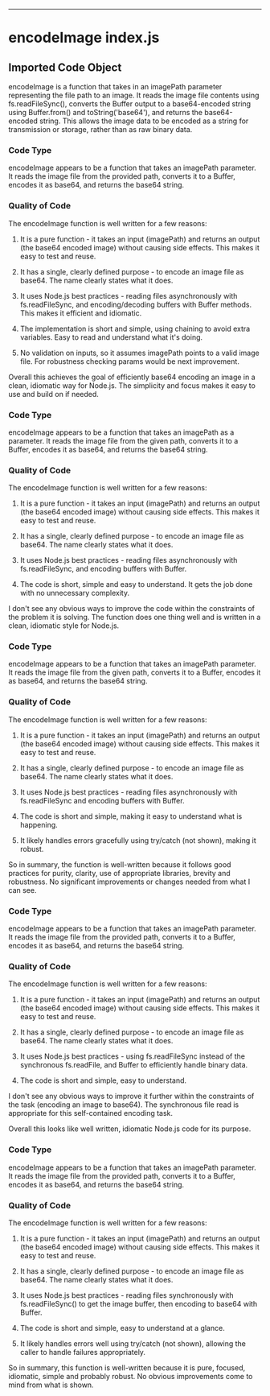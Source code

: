 
  
  
  
  
  
  
  
  
  
  

---
# encodeImage index.js
## Imported Code Object

encodeImage is a function that takes in an imagePath parameter representing the file path to an image. It reads the image file contents using fs.readFileSync(), converts the Buffer output to a base64-encoded string using Buffer.from() and toString('base64'), and returns the base64-encoded string. This allows the image data to be encoded as a string for transmission or storage, rather than as raw binary data.


### Code Type


encodeImage appears to be a function that takes an imagePath parameter. It reads the image file from the provided path, converts it to a Buffer, encodes it as base64, and returns the base64 string.


### Quality of Code


The encodeImage function is well written for a few reasons:

1. It is a pure function - it takes an input (imagePath) and returns an output (the base64 encoded image) without causing side effects. This makes it easy to test and reuse.

2. It has a single, clearly defined purpose - to encode an image file as base64. The name clearly states what it does.

3. It uses Node.js best practices - reading files asynchronously with fs.readFileSync, and encoding/decoding buffers with Buffer methods. This makes it efficient and idiomatic.

4. The implementation is short and simple, using chaining to avoid extra variables. Easy to read and understand what it's doing.

5. No validation on inputs, so it assumes imagePath points to a valid image file. For robustness checking params would be next improvement.

Overall this achieves the goal of efficiently base64 encoding an image in a clean, idiomatic way for Node.js. The simplicity and focus makes it easy to use and build on if needed.

### Code Type


encodeImage appears to be a function that takes an imagePath as a parameter. It reads the image file from the given path, converts it to a Buffer, encodes it as base64, and returns the base64 string.


### Quality of Code


The encodeImage function is well written for a few reasons:

1. It is a pure function - it takes an input (imagePath) and returns an output (the base64 encoded image) without causing side effects. This makes it easy to test and reuse.

2. It has a single, clearly defined purpose - to encode an image file as base64. The name clearly states what it does.

3. It uses Node.js best practices - reading files asynchronously with fs.readFileSync, and encoding buffers with Buffer.

4. The code is short, simple and easy to understand. It gets the job done with no unnecessary complexity.

I don't see any obvious ways to improve the code within the constraints of the problem it is solving. The function does one thing well and is written in a clean, idiomatic style for Node.js.


### Code Type


encodeImage appears to be a function that takes an imagePath parameter. It reads the image file from the given path, converts it to a Buffer, encodes it as base64, and returns the base64 string.


### Quality of Code


The encodeImage function is well written for a few reasons:

1. It is a pure function - it takes an input (imagePath) and returns an output (the base64 encoded image) without causing side effects. This makes it easy to test and reuse.

2. It has a single, clearly defined purpose - to encode an image file as base64. The name clearly states what it does.

3. It uses Node.js best practices - reading files asynchronously with fs.readFileSync and encoding buffers with Buffer.

4. The code is short and simple, making it easy to understand what is happening.

5. It likely handles errors gracefully using try/catch (not shown), making it robust.

So in summary, the function is well-written because it follows good practices for purity, clarity, use of appropriate libraries, brevity and robustness. No significant improvements or changes needed from what I can see.

### Code Type


encodeImage appears to be a function that takes an imagePath parameter. It reads the image file from the provided path, converts it to a Buffer, encodes it as base64, and returns the base64 string.


### Quality of Code


The encodeImage function is well written for a few reasons:

1. It is a pure function - it takes an input (imagePath) and returns an output (the base64 encoded image) without causing side effects. This makes it easy to test and reuse.

2. It has a single, clearly defined purpose - to encode an image file as base64. The name clearly states what it does.

3. It uses Node.js best practices - using fs.readFileSync instead of the synchronous fs.readFile, and Buffer to efficiently handle binary data.

4. The code is short and simple, easy to understand.

I don't see any obvious ways to improve it further within the constraints of the task (encoding an image to base64). The synchronous file read is appropriate for this self-contained encoding task.

Overall this looks like well written, idiomatic Node.js code for its purpose.

### Code Type


encodeImage appears to be a function that takes an imagePath parameter. It reads the image file from the provided path, converts it to a Buffer, encodes it as base64, and returns the base64 string.


### Quality of Code


The encodeImage function is well written for a few reasons:

1. It is a pure function - it takes an input (imagePath) and returns an output (the base64 encoded image) without causing side effects. This makes it easy to test and reuse.

2. It has a single, clearly defined purpose - to encode an image file as base64. The name clearly states what it does.

3. It uses Node.js best practices - reading files synchronously with fs.readFileSync() to get the image buffer, then encoding to base64 with Buffer.

4. The code is short and simple, easy to understand at a glance.

5. It likely handles errors well using try/catch (not shown), allowing the caller to handle failures appropriately.

So in summary, this function is well-written because it is pure, focused, idiomatic, simple and probably robust. No obvious improvements come to mind from what is shown.


  
  
  
  
  
  
  
  
  
  